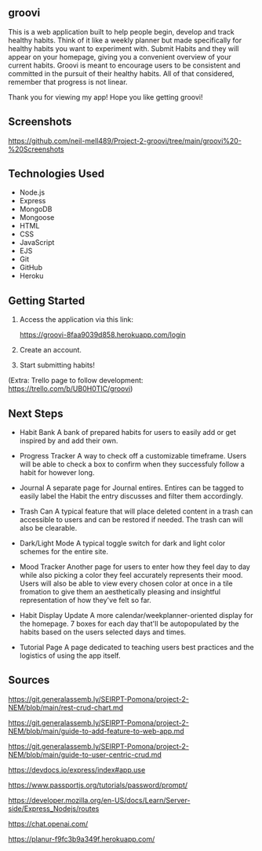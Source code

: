

## groovi

This is a web application built to help people begin, develop and track healthy habits. Think of it like a weekly planner but made specifically for healthy habits you want to experiment with. Submit Habits and they will appear on your homepage, giving you a convenient overview of your current habits. Groovi is meant to encourage users to be consistent and committed in the pursuit of their healthy habits. All of that considered, remember that progress is not linear. 

Thank you for viewing my app! Hope you like getting groovi!


## Screenshots

https://github.com/neil-mell489/Project-2-groovi/tree/main/groovi%20-%20Screenshots



## Technologies Used

- Node.js
- Express
- MongoDB
- Mongoose
- HTML
- CSS
- JavaScript
- EJS
- Git
- GitHub
- Heroku


## Getting Started

1. Access the application via this link:

    https://groovi-8faa9039d858.herokuapp.com/login

2. Create an account.

3. Start submitting habits!

(Extra: Trello page to follow development: https://trello.com/b/UB0H0TIC/groovi)



## Next Steps

- Habit Bank
A bank of prepared habits for users to easily add or get inspired by and add their own.

- Progress Tracker
A way to check off a customizable timeframe. Users will be able to check a box to confirm when they successfuly follow a habit for however long.

- Journal
A separate page for Journal entires. Entires can be tagged to easily label the Habit the entry discusses and filter them accordingly.

- Trash Can
A typical feature that will place deleted content in a trash can accessible to users and can be restored if needed. The trash can will also be clearable.

- Dark/Light Mode
A typical toggle switch for dark and light color schemes for the entire site. 

- Mood Tracker
Another page for users to enter how they feel day to day while also picking a color they feel accurately represents their mood. Users will also be able to view every chosen color at once in a tile fromation to give them an aesthetically pleasing and insightful representation of how they've felt so far.

- Habit Display Update
A more calendar/weekplanner-oriented display for the homepage. 7 boxes for each day that'll be autopopulated by the habits based on the users selected days and times. 

- Tutorial Page
A page dedicated to teaching users best practices and the logistics of using the app itself.

## Sources

https://git.generalassemb.ly/SEIRPT-Pomona/project-2-NEM/blob/main/rest-crud-chart.md

https://git.generalassemb.ly/SEIRPT-Pomona/project-2-NEM/blob/main/guide-to-add-feature-to-web-app.md

https://git.generalassemb.ly/SEIRPT-Pomona/project-2-NEM/blob/main/guide-to-user-centric-crud.md

https://devdocs.io/express/index#app.use

https://www.passportjs.org/tutorials/password/prompt/

https://developer.mozilla.org/en-US/docs/Learn/Server-side/Express_Nodejs/routes

https://chat.openai.com/

https://planur-f9fc3b9a349f.herokuapp.com/